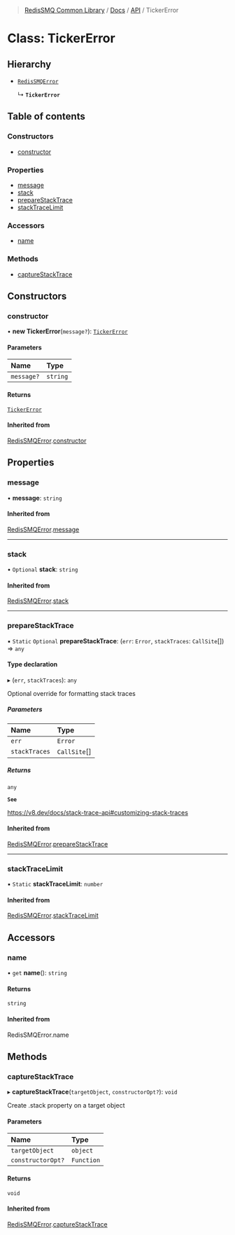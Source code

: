 >[RedisSMQ Common Library](../../../README.md) / [Docs](../../README.md) / [API](../README.md) / TickerError

# Class: TickerError

## Hierarchy

- [`RedisSMQError`](docs/api/classes/RedisSMQError.md)

  ↳ **`TickerError`**

## Table of contents

### Constructors

- [constructor](docs/api/classes/TickerError.md#constructor)

### Properties

- [message](docs/api/classes/TickerError.md#message)
- [stack](docs/api/classes/TickerError.md#stack)
- [prepareStackTrace](docs/api/classes/TickerError.md#preparestacktrace)
- [stackTraceLimit](docs/api/classes/TickerError.md#stacktracelimit)

### Accessors

- [name](docs/api/classes/TickerError.md#name)

### Methods

- [captureStackTrace](docs/api/classes/TickerError.md#capturestacktrace)

## Constructors

### constructor

• **new TickerError**(`message?`): [`TickerError`](docs/api/classes/TickerError.md)

#### Parameters

| Name | Type |
| :------ | :------ |
| `message?` | `string` |

#### Returns

[`TickerError`](docs/api/classes/TickerError.md)

#### Inherited from

[RedisSMQError](docs/api/classes/RedisSMQError.md).[constructor](docs/api/classes/RedisSMQError.md#constructor)

## Properties

### message

• **message**: `string`

#### Inherited from

[RedisSMQError](docs/api/classes/RedisSMQError.md).[message](docs/api/classes/RedisSMQError.md#message)

___

### stack

• `Optional` **stack**: `string`

#### Inherited from

[RedisSMQError](docs/api/classes/RedisSMQError.md).[stack](docs/api/classes/RedisSMQError.md#stack)

___

### prepareStackTrace

▪ `Static` `Optional` **prepareStackTrace**: (`err`: `Error`, `stackTraces`: `CallSite`[]) => `any`

#### Type declaration

▸ (`err`, `stackTraces`): `any`

Optional override for formatting stack traces

##### Parameters

| Name | Type |
| :------ | :------ |
| `err` | `Error` |
| `stackTraces` | `CallSite`[] |

##### Returns

`any`

**`See`**

https://v8.dev/docs/stack-trace-api#customizing-stack-traces

#### Inherited from

[RedisSMQError](docs/api/classes/RedisSMQError.md).[prepareStackTrace](docs/api/classes/RedisSMQError.md#preparestacktrace)

___

### stackTraceLimit

▪ `Static` **stackTraceLimit**: `number`

#### Inherited from

[RedisSMQError](docs/api/classes/RedisSMQError.md).[stackTraceLimit](docs/api/classes/RedisSMQError.md#stacktracelimit)

## Accessors

### name

• `get` **name**(): `string`

#### Returns

`string`

#### Inherited from

RedisSMQError.name

## Methods

### captureStackTrace

▸ **captureStackTrace**(`targetObject`, `constructorOpt?`): `void`

Create .stack property on a target object

#### Parameters

| Name | Type |
| :------ | :------ |
| `targetObject` | `object` |
| `constructorOpt?` | `Function` |

#### Returns

`void`

#### Inherited from

[RedisSMQError](docs/api/classes/RedisSMQError.md).[captureStackTrace](docs/api/classes/RedisSMQError.md#capturestacktrace)
